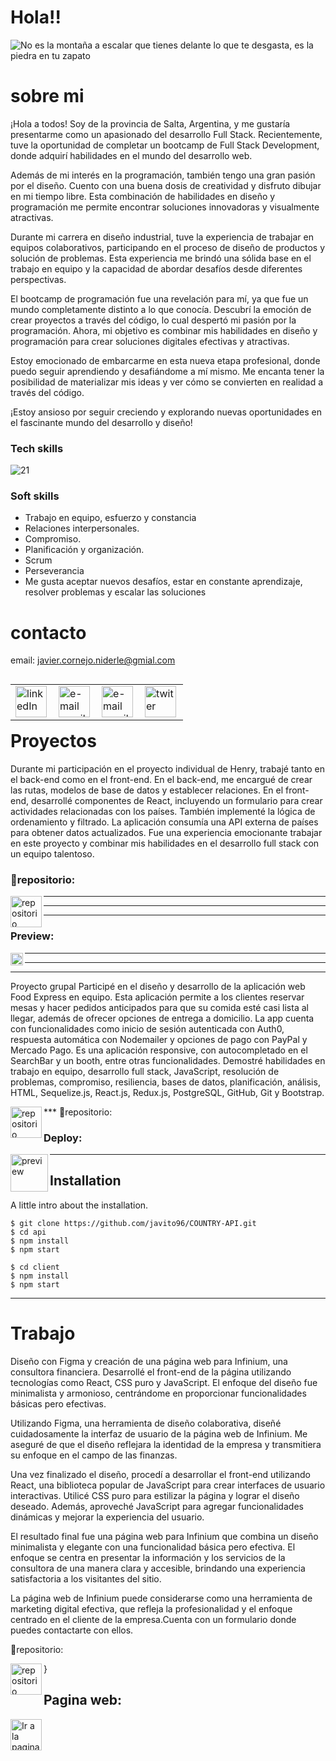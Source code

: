 # Hola!!
![No es la montaña a escalar que tienes delante lo que te desgasta, es la piedra en tu zapato](https://user-images.githubusercontent.com/94643515/205610185-0a9a7131-2d42-43d8-96a4-e34a36e92e61.gif)
# sobre mi
¡Hola a todos! Soy de la provincia de Salta, Argentina, y me gustaría presentarme como un apasionado del desarrollo Full Stack. Recientemente, tuve la oportunidad de completar un bootcamp de Full Stack Development, donde adquirí habilidades en el mundo del desarrollo web.

Además de mi interés en la programación, también tengo una gran pasión por el diseño. Cuento con una buena dosis de creatividad y disfruto dibujar en mi tiempo libre. Esta combinación de habilidades en diseño y programación me permite encontrar soluciones innovadoras y visualmente atractivas.

Durante mi carrera en diseño industrial, tuve la experiencia de trabajar en equipos colaborativos, participando en el proceso de diseño de productos y solución de problemas. Esta experiencia me brindó una sólida base en el trabajo en equipo y la capacidad de abordar desafíos desde diferentes perspectivas.

El bootcamp de programación fue una revelación para mí, ya que fue un mundo completamente distinto a lo que conocía. Descubrí la emoción de crear proyectos a través del código, lo cual despertó mi pasión por la programación. Ahora, mi objetivo es combinar mis habilidades en diseño y programación para crear soluciones digitales efectivas y atractivas.

Estoy emocionado de embarcarme en esta nueva etapa profesional, donde puedo seguir aprendiendo y desafiándome a mí mismo. Me encanta tener la posibilidad de materializar mis ideas y ver cómo se convierten en realidad a través del código.

¡Estoy ansioso por seguir creciendo y explorando nuevas oportunidades en el fascinante mundo del desarrollo y diseño!


### Tech skills

![21](https://user-images.githubusercontent.com/94643515/205609119-d1c2e2ad-e672-4b21-a297-897888e4f7f6.gif)



### Soft skills

- Trabajo en equipo, esfuerzo y constancia
- Relaciones interpersonales.
- Compromiso.
- Planificación y organización.
- Scrum
- Perseverancia
- Me gusta aceptar nuevos desafíos, estar en constante aprendizaje, resolver problemas y escalar las soluciones


# contacto
email: javier.cornejo.niderle@gmial.com
<table align="left"> 
  <td>
<a href="https://www.linkedin.com/in/javiercornejo-developerfullstack/">
  <img align="left" src="https://i.imgur.com/pSEI8t9.png" alt="linkedIn" height="50" width="50" />
</a>
  </td>
  <td>
<a href="mailto:javier.cornejo.niderle@gmial.com">
  <img align= "left" src="https://cdn-icons-png.flaticon.com/512/5968/5968534.png" alt="e-mail gmail" height="50" />
</a>
  </td>
      <td>
<a href="https://www.instagram.com/javiercornejo1/">
  <img align= "left" src="https://upload.wikimedia.org/wikipedia/commons/thumb/e/e7/Instagram_logo_2016.svg/2048px-Instagram_logo_2016.svg.png" alt="e-mail gmail" height="50" />
</a>
  </td>
          <td>
<a href="https://twitter.com/Javit0Cornejo">
  <img align= "left" src="https://es.wikipedia.org/wiki/Twitter#/media/Archivo:Logo_of_Twitter.svg" alt="twiter" height="50" />
</a>
  </td>  
</table>

***
***
____
# Proyectos  
Durante mi participación en el proyecto individual de Henry, trabajé tanto en el back-end como en el front-end. En el back-end, me encargué de crear las rutas, modelos de base de datos y establecer relaciones. En el front-end, desarrollé componentes de React, incluyendo un formulario para crear actividades relacionadas con los países. También implementé la lógica de ordenamiento y filtrado. La aplicación consumía una API externa de países para obtener datos actualizados. Fue una experiencia emocionante trabajar en este proyecto y combinar mis habilidades en el desarrollo full stack con un equipo talentoso.

  
  
### 📁repositorio:
<td>
<a href="https://github.com/javito96/COUNTRY-API">
  <img align= "left" src="https://cdn4.iconfinder.com/data/icons/iconsimple-logotypes/512/github-512.png" alt="repositorio" height="50" />
</a>
 </td>
 
 
 ***
 ***
 ***
  
### Preview: <td>
 <a href="https://www.canva.com/design/DAFT7t9ojKs/JjhoNvGn71n_pC5gkItIZA/view#2">
  <img align= "left" src="https://upload.wikimedia.org/wikipedia/commons/thumb/0/08/Canva_icon_2021.svg/2048px-Canva_icon_2021.svg.png" alt="preview" height="20" />
</a>

 
 
 ***
 ***
 ***
  Proyecto grupal 
 Participé en el diseño y desarrollo de la aplicación web Food Express en equipo. Esta aplicación permite a los clientes reservar mesas y hacer pedidos anticipados para que su comida esté casi lista al llegar, además de ofrecer opciones de entrega a domicilio. La app cuenta con funcionalidades como inicio de sesión autenticada con Auth0, respuesta automática con Nodemailer y opciones de pago con PayPal y Mercado Pago. Es una aplicación responsive, con autocompletado en el SearchBar y un booth, entre otras funcionalidades. Demostré habilidades en trabajo en equipo, desarrollo full stack, JavaScript, resolución de problemas, compromiso, resiliencia, bases de datos, planificación, análisis, HTML, Sequelize.js, React.js, Redux.js, PostgreSQL, GitHub, Git y Bootstrap.

  
  
 </td>
 ***
  📁repositorio:
<td>
<a href="https://github.com/FoodExpressPF">
  <img align= "left" src="https://cdn4.iconfinder.com/data/icons/iconsimple-logotypes/512/github-512.png" alt="repositorio" height="50" />
</a>
 </td>
 
 

### Deploy: <td>
 <a href="https://www.foodexpress.vercel.app/">
  <img align= "left" src="https://encrypted-tbn0.gstatic.com/images?q=tbn:ANd9GcT1xh8kPpdGNbhHijecuyxqm0BXna_l8unKv8WzbL8&s" alt="preview" height="60"  />
</a>
 </td>
 
 
 ____
 
 
 
## Installation

A little intro about the installation. 
```
$ git clone https://github.com/javito96/COUNTRY-API.git
$ cd api
$ npm install
$ npm start
```

```
$ cd client
$ npm install
$ npm start
```
***

 # Trabajo
Diseño con Figma y creación de una página web para Infinium, una consultora financiera. Desarrollé el front-end de la página utilizando tecnologías como React, CSS puro y JavaScript. El enfoque del diseño fue minimalista y armonioso, centrándome en proporcionar funcionalidades básicas pero efectivas.

Utilizando Figma, una herramienta de diseño colaborativa, diseñé cuidadosamente la interfaz de usuario de la página web de Infinium. Me aseguré de que el diseño reflejara la identidad de la empresa y transmitiera su enfoque en el campo de las finanzas.

Una vez finalizado el diseño, procedí a desarrollar el front-end utilizando React, una biblioteca popular de JavaScript para crear interfaces de usuario interactivas. Utilicé CSS puro para estilizar la página y lograr el diseño deseado. Además, aproveché JavaScript para agregar funcionalidades dinámicas y mejorar la experiencia del usuario.

El resultado final fue una página web para Infinium que combina un diseño minimalista y elegante con una funcionalidad básica pero efectiva. El enfoque se centra en presentar la información y los servicios de la consultora de una manera clara y accesible, brindando una experiencia satisfactoria a los visitantes del sitio.

La página web de Infinium puede considerarse como una herramienta de marketing digital efectiva, que refleja la profesionalidad y el enfoque centrado en el cliente de la empresa.Cuenta con un formulario donde puedes contactarte con ellos.
  
   📁repositorio:
   
<td>
<a href="https://github.com/ignacioSola/infinium_web">
  <img align= "left" src="https://cdn4.iconfinder.com/data/icons/iconsimple-logotypes/512/github-512.png" alt="repositorio" height="50" />
</a>
 </td>}
 
 ## Pagina web:
  
<a href="https://infiniumanalytics.net/#about">
  <img align= "left" src="https://github.com/javito96/javito96/assets/94643515/63a2cd43-e89a-4dfd-804b-5d6606d4130e
" alt="Ir a la pagina" height="50" />
</a>
  
